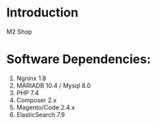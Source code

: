 # Introduction 
M2 Shop


# Software Dependencies: 
1. Ngninx 1.8
2. MARIADB 10.4 / Mysql 8.0
3. PHP 7.4
4. Composer 2.x
5. Magento/Code 2.4.x
6. ElasticSearch 7.9

